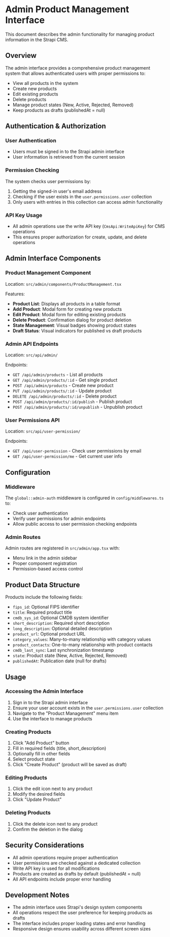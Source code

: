 # Admin Product Management Interface

This document describes the admin functionality for managing product information in the Strapi CMS.

## Overview

The admin interface provides a comprehensive product management system that allows authenticated users with proper permissions to:

- View all products in the system
- Create new products
- Edit existing products
- Delete products
- Manage product states (New, Active, Rejected, Removed)
- Keep products as drafts (publishedAt = null)

## Authentication & Authorization

### User Authentication
- Users must be signed in to the Strapi admin interface
- User information is retrieved from the current session

### Permission Checking
The system checks user permissions by:
1. Getting the signed-in user's email address
2. Checking if the user exists in the `user.permissions.user` collection
3. Only users with entries in this collection can access admin functionality

### API Key Usage
- All admin operations use the write API key (`CmsApi:WriteApiKey`) for CMS operations
- This ensures proper authorization for create, update, and delete operations

## Admin Interface Components

### Product Management Component
Location: `src/admin/components/ProductManagement.tsx`

Features:
- **Product List**: Displays all products in a table format
- **Add Product**: Modal form for creating new products
- **Edit Product**: Modal form for editing existing products
- **Delete Product**: Confirmation dialog for product deletion
- **State Management**: Visual badges showing product states
- **Draft Status**: Visual indicators for published vs draft products

### Admin API Endpoints
Location: `src/api/admin/`

Endpoints:
- `GET /api/admin/products` - List all products
- `GET /api/admin/products/:id` - Get single product
- `POST /api/admin/products` - Create new product
- `PUT /api/admin/products/:id` - Update product
- `DELETE /api/admin/products/:id` - Delete product
- `POST /api/admin/products/:id/publish` - Publish product
- `POST /api/admin/products/:id/unpublish` - Unpublish product

### User Permissions API
Location: `src/api/user-permission/`

Endpoints:
- `GET /api/user-permission` - Check user permissions by email
- `GET /api/user-permission/me` - Get current user info

## Configuration

### Middleware
The `global::admin-auth` middleware is configured in `config/middlewares.ts` to:
- Check user authentication
- Verify user permissions for admin endpoints
- Allow public access to user permission checking endpoints

### Admin Routes
Admin routes are registered in `src/admin/app.tsx` with:
- Menu link in the admin sidebar
- Proper component registration
- Permission-based access control

## Product Data Structure

Products include the following fields:
- `fips_id`: Optional FIPS identifier
- `title`: Required product title
- `cmdb_sys_id`: Optional CMDB system identifier
- `short_description`: Required short description
- `long_description`: Optional detailed description
- `product_url`: Optional product URL
- `category_values`: Many-to-many relationship with category values
- `product_contacts`: One-to-many relationship with product contacts
- `cmdb_last_sync`: Last synchronization timestamp
- `state`: Product state (New, Active, Rejected, Removed)
- `publishedAt`: Publication date (null for drafts)

## Usage

### Accessing the Admin Interface
1. Sign in to the Strapi admin interface
2. Ensure your user account exists in the `user.permissions.user` collection
3. Navigate to the "Product Management" menu item
4. Use the interface to manage products

### Creating Products
1. Click "Add Product" button
2. Fill in required fields (title, short_description)
3. Optionally fill in other fields
4. Select product state
5. Click "Create Product" (product will be saved as draft)

### Editing Products
1. Click the edit icon next to any product
2. Modify the desired fields
3. Click "Update Product"

### Deleting Products
1. Click the delete icon next to any product
2. Confirm the deletion in the dialog

## Security Considerations

- All admin operations require proper authentication
- User permissions are checked against a dedicated collection
- Write API key is used for all modifications
- Products are created as drafts by default (publishedAt = null)
- All API endpoints include proper error handling

## Development Notes

- The admin interface uses Strapi's design system components
- All operations respect the user preference for keeping products as drafts
- The interface includes proper loading states and error handling
- Responsive design ensures usability across different screen sizes
